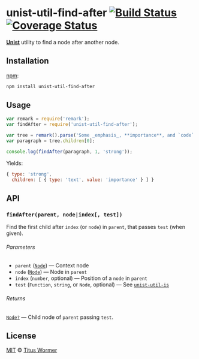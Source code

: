 # unist-util-find-after [![Build Status][travis-badge]][travis] [![Coverage Status][codecov-badge]][codecov]

[**Unist**][unist] utility to find a node after another node.

## Installation

[npm][]:

```bash
npm install unist-util-find-after
```

## Usage

```js
var remark = require('remark');
var findAfter = require('unist-util-find-after');

var tree = remark().parse('Some _emphasis_, **importance**, and `code`.');
var paragraph = tree.children[0];

console.log(findAfter(paragraph, 1, 'strong'));
```

Yields:

```js
{ type: 'strong',
  children: [ { type: 'text', value: 'importance' } ] }
```

## API

### `findAfter(parent, node|index[, test])`

Find the first child after `index` (or `node`) in `parent`, that passes `test`
(when given).

###### Parameters

*   `parent` ([`Node`][node]) — Context node
*   `node` ([`Node`][node]) — Node in `parent`
*   `index` (`number`, optional) — Position of a `node` in `parent`
*   `test` (`Function`, `string`, or `Node`, optional)
    — See [`unist-util-is`][is]

###### Returns

[`Node?`][node] — Child node of `parent` passing `test`.

## License

[MIT][license] © [Titus Wormer][author]

<!-- Definitions -->

[travis-badge]: https://img.shields.io/travis/syntax-tree/unist-util-find-after.svg

[travis]: https://travis-ci.org/syntax-tree/unist-util-find-after

[codecov-badge]: https://img.shields.io/codecov/c/github/syntax-tree/unist-util-find-after.svg

[codecov]: https://codecov.io/github/syntax-tree/unist-util-find-after

[npm]: https://docs.npmjs.com/cli/install

[license]: LICENSE

[author]: http://wooorm.com

[unist]: https://github.com/syntax-tree/unist

[node]: https://github.com/syntax-tree/unist#node

[is]: https://github.com/syntax-tree/unist-util-is
